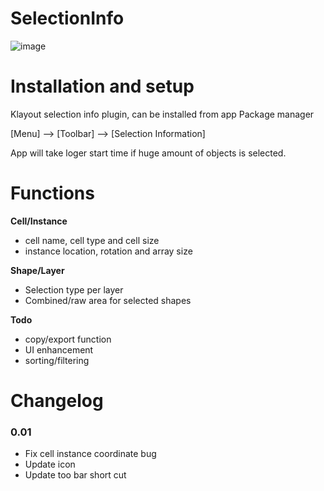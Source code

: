 # SelectionInfo

![image](https://github.com/s910324/SelectionInfo/assets/1561043/98b5a8bc-b75e-4dd4-b65f-287e3a32b350)

# Installation and setup
Klayout selection info plugin, can be installed from app Package manager

[Menu] --> [Toolbar] --> [Selection Information]

App will take loger start time if huge amount of objects is selected.


# Functions 
<b>Cell/Instance</b>
* cell name, cell type and cell size
* instance location, rotation and array size

<b>Shape/Layer</b>
* Selection type per layer
* Combined/raw area for selected shapes

<b>Todo</b>
* copy/export function
* UI enhancement
* sorting/filtering

# Changelog
### 0.01
* Fix cell instance coordinate bug
* Update icon
* Update too bar short cut
